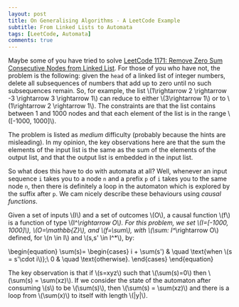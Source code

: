 ```yaml
---
layout: post
title: On Generalising Algorithms - A LeetCode Example
subtitle: From Linked Lists to Automata
tags: [LeetCode, Automata]
comments: true
---
```

Maybe some of you have tried to solve [LeetCode 1171: Remove Zero Sum Consecutive Nodes from Linked List](https://leetcode.com/problems/remove-zero-sum-consecutive-nodes-from-linked-list/). For those of you who have not, the problem is the following: given the `head` of a linked list of integer numbers, delete all subsequences of numbers that add up to zero until no such subsequences remain. So, for example, the list 
\\(1\rightarrow 2 \rightarrow -3 \rightarrow 3 \rightarrow 1\\) can reduce to either \\(3\rightarrow 1\\) or to \\(1\rightarrow 2 \rightarrow 1\\). The constraints are that the list contains between 1 and 1000 nodes and that each element of the list is in the range \\([-1000, 1000]\\).

The problem is listed as *medium* difficulty (probably because the hints are misleading). In my opinion, the key observations here are that the sum the elements of the input list is the same as the sum of the elements of the output list, and that the output list is embedded in the input list. 

So what does this have to do with automata at all? Well, whenever an input sequence `i` takes you to a node `n` and a prefix `p` of `i` takes you to the same node `n`, then there is definitely a loop in the automaton which is explored by  the suffix after `p`. We cam nicely describe these behaviours using *causal functions*. 

Given a set of inputs \\(I\\) and a set of outcomes \\(O\\), a causal function \\(f\\) is a function of type \\(I^*\rightarrow O\\). For this problem, we set \\(I=[-1000, 1000]\\), \\(O=\mathbb{Z}\\), and \\(f=\sum\\), with \\(\sum: I^*\rightarrow O\\) defined, for \\(n \in I\\) and \\(s,s' \in I^*\\), by: 

\begin{equation}
\sum(s)=
\begin{cases}
i + \sum(s') & \quad \text{when \\(s = s'\cdot i\\)};\\ 
0 & \quad \text{otherwise}.
\end{cases}
\end{equation}

The key observation is that if \\(s=xyz\\) such that \\(\sum(s)=0\\) then \\(\sum(s) = \sum(xz)\\). If we consider the state of the automaton after consuming \\(s\\) to be \\(\sum(s)\\), then \\(\sum(s) = \sum(xz)\\) and there is a loop from \\(\sum(x)\\) to itself with length \\(|y|\\).
